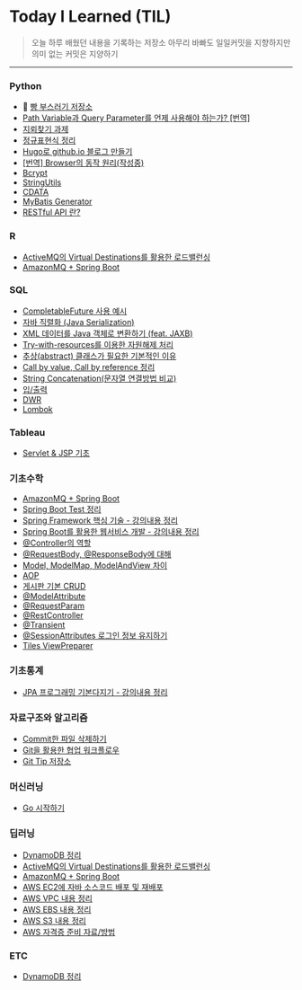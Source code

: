 
# Today I Learned (TIL)
>오늘 하루 배웠던 내용을 기록하는 저장소
>아무리 바빠도 일일커밋을 지향하지만
>의미 없는 커밋은 지양하기
----------------------------------------------------------------------------------------------------------------------
### Python
* :bread: [빵 부스러기 저장소](https://github.com/Integerous/TIL/blob/master/ETC/BreadCrumbs.md)
* [Path Variable과 Query Parameter를 언제 사용해야 하는가? [번역]](https://github.com/Integerous/TIL/blob/master/ETC/PathVariable_QueryParameter.md)
* [지뢰찾기 과제](https://github.com/Integerous/TIL/blob/master/ETC/mineSweeper.md)
* [정규표현식 정리](https://github.com/Integerous/TIL/blob/master/ETC/RegEx.md)
* [Hugo로 github.io 블로그 만들기](https://github.com/Integerous/TIL/blob/master/ETC/Hugo%2BGithub_Page.md)
* [[번역] Browser의 동작 원리(작성중)](https://github.com/Integerous/TIL/blob/master/ETC/HowBrowsersWork.md)
* [Bcrypt](https://github.com/Integerous/TIL/blob/master/ETC/Bcrypt.md)
* [StringUtils](https://github.com/Integerous/TIL/blob/master/ETC/StringUtils.md)
* [CDATA](https://github.com/Integerous/TIL/blob/master/ETC/CDATA.md)
* [MyBatis Generator](https://github.com/Integerous/TIL/blob/master/ETC/MyBatisGenerator.md)
* [RESTful API 란?](https://github.com/Integerous/TIL/blob/master/ETC/RESTful%20API.md)
 
### R
* [ActiveMQ의 Virtual Destinations를 활용한 로드밸런싱](https://github.com/Integerous/TIL/blob/master/Message_Broker/activemq_virtual_destinations.md)
* [AmazonMQ + Spring Boot](https://github.com/Integerous/TIL/blob/master/Spring/AmazonMQ%2BSpringBoot.md)
 
### SQL
* [CompletableFuture 사용 예시](https://github.com/Integerous/TIL/blob/master/Java/CompleatableFuture.md)
* [자바 직렬화 (Java Serialization)](https://github.com/Integerous/TIL/blob/master/Java/Serialize.md)
* [XML 데이터를 Java 객체로 변환하기 (feat. JAXB)](https://github.com/Integerous/TIL/blob/master/Java/XML_to_Java_Object.md)
* [Try-with-resources를 이용한 자원해제 처리](https://github.com/Integerous/TIL/blob/master/Java/Try-with-resources.md)
* [추상(abstract) 클래스가 필요한 기본적인 이유](https://github.com/Integerous/TIL/blob/master/Java/abstract_class.md)
* [Call by value, Call by reference 정리](https://github.com/Integerous/TIL/blob/master/Java/CallByValue.md)
* [String Concatenation(문자열 연결방법 비교)](https://github.com/Integerous/TIL/blob/master/Java/String_Concatenation.md)
* [입/출력](https://github.com/Integerous/TIL/blob/master/Java/IO.md)
* [DWR](https://github.com/Integerous/TIL/blob/master/Java/DWR.md)
* [Lombok](https://github.com/Integerous/TIL/blob/master/Java/Lombok.md)


### Tableau
* [Servlet & JSP 기초](https://github.com/Integerous/TIL/blob/master/Servlet_JSP/Servlet&JSP.md)
 
 
### 기초수학
* [AmazonMQ + Spring Boot](https://github.com/Integerous/TIL/blob/master/Spring/AmazonMQ%2BSpringBoot.md)
* [Spring Boot Test 정리](https://github.com/Integerous/TIL/blob/master/Spring/SpringBootTest.md)
* [Spring Framework 핵심 기술 - 강의내용 정리](https://github.com/Integerous/TIL/blob/master/Spring/SpringFrameworkCore.md)
* [Spring Boot를 활용한 웹서비스 개발 - 강의내용 정리](https://github.com/Integerous/TIL/blob/master/Spring/SpringBootTacademy.md)
* [@Controller의 역할](https://github.com/Integerous/TIL/blob/master/Spring/%40Controller.md)
* [@RequestBody, @ResponseBody에 대해](https://github.com/Integerous/TIL/blob/master/Spring/@RequestBody.md)
* [Model, ModelMap, ModelAndView 차이](https://github.com/Integerous/TIL/blob/master/Spring/Model_ModelMap_ModelAndView.md)
* [AOP](https://github.com/Integerous/TIL/blob/master/Spring/AOP.md)
* [게시판 기본 CRUD](https://github.com/Integerous/TIL/tree/master/Spring/CRUD)
* [@ModelAttribute](https://github.com/Integerous/TIL/blob/master/Spring/%40ModelAttribute.md)
* [@RequestParam](https://github.com/Integerous/TIL/blob/master/Spring/%40RequestParam.md)
* [@RestController](https://github.com/Integerous/TIL/blob/master/Spring/%40RestController.md)
* [@Transient](https://github.com/Integerous/TIL/blob/master/Spring/%40Transient.md)
* [@SessionAttributes 로그인 정보 유지하기](https://github.com/Integerous/TIL/blob/master/Spring/%40SessionAttributes.md)
* [Tiles ViewPreparer](https://github.com/Integerous/TIL/blob/master/Spring/TilesPreparer.md)


### 기초통계
* [JPA 프로그래밍 기본다지기 - 강의내용 정리](https://github.com/Integerous/TIL/blob/master/JPA/JPA_basic.md)


### 자료구조와 알고리즘
* [Commit한 파일 삭제하기](https://github.com/Integerous/TIL/blob/master/Git/rm_cached.md)
* [Git을 활용한 협업 워크플로우](https://github.com/Integerous/TIL/blob/master/Git/Git_Flow.md)
* [Git Tip 저장소](https://github.com/Integerous/TIL/blob/master/Git/GitTips.md)


### 머신러닝
* [Go 시작하기](https://github.com/Integerous/TIL/tree/master/Go)


### 딥러닝
* [DynamoDB 정리](https://github.com/Integerous/TIL/blob/master/Database/DynamoDB.md)
* [ActiveMQ의 Virtual Destinations를 활용한 로드밸런싱](https://github.com/Integerous/TIL/blob/master/Message_Broker/activemq_virtual_destinations.md)
* [AmazonMQ + Spring Boot](https://github.com/Integerous/TIL/blob/master/Spring/AmazonMQ%2BSpringBoot.md)
* [AWS EC2에 자바 소스코드 배포 및 재배포](https://github.com/Integerous/TIL/blob/master/AWS/DeployOnAWSServer.md)
* [AWS VPC 내용 정리](https://github.com/Integerous/TIL/blob/master/AWS/VPC.md)
* [AWS EBS 내용 정리](https://github.com/Integerous/TIL/blob/master/AWS/EBS.md)
* [AWS S3 내용 정리](https://github.com/Integerous/TIL/blob/master/AWS/S3.md)
* [AWS 자격증 준비 자료/방법](https://github.com/Integerous/TIL/blob/master/AWS/Certificate.md)


### ETC
* [DynamoDB 정리](https://github.com/Integerous/TIL/blob/master/Database/DynamoDB.md)

